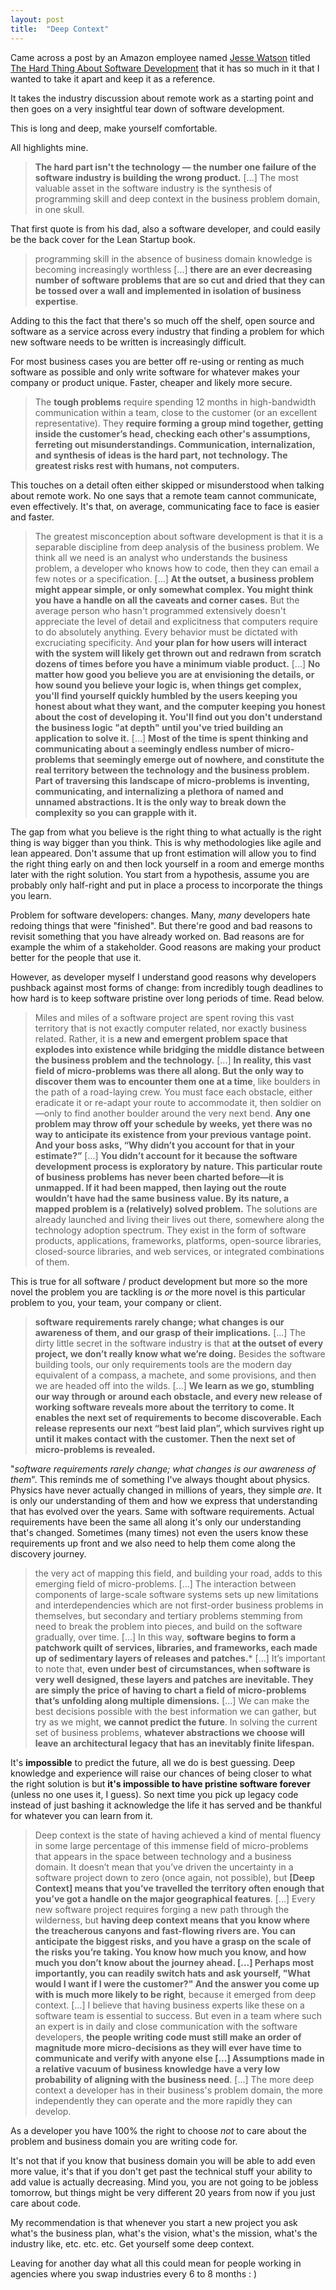 ```yaml
---
layout: post
title:  "Deep Context"
---
```


Came across a post by an Amazon employee named [Jesse Watson](https://www.linkedin.com/in/jesse-lawrence-watson) titled [The Hard Thing About Software Development](https://www.linkedin.com/pulse/hard-thing-software-development-jesse-watson) that it has so much in it that I wanted to take it apart and keep it as a reference.

It takes the industry discussion about remote work as a starting point and then goes on a very insightful tear down of software development.

This is long and deep, make yourself comfortable.

All highlights mine. 

> **The hard part isn't the technology — the number one failure of the software industry is building the wrong product.** [...] The most valuable asset in the software industry is the synthesis of programming skill and deep context in the business problem domain, in one skull.

That first quote is from his dad, also a software developer, and could easily be the back cover for the Lean Startup book.

> programming skill in the absence of business domain knowledge is becoming increasingly worthless [...] **there are an ever decreasing number of software problems that are so cut and dried that they can be tossed over a wall and implemented in isolation of business expertise**.

Adding to this the fact that there's so much off the shelf, open source and software as a service across every industry that finding a problem for which new software needs to be written is increasingly difficult.

For most business cases you are better off re-using or renting as much software as possible and only write software for whatever makes your company or product unique. Faster, cheaper and likely more secure.

> The **tough problems** require spending 12 months in high-bandwidth communication within a team, close to the customer (or an excellent representative). They **require forming a group mind together, getting inside the customer’s head, checking each other's assumptions, ferreting out misunderstandings. Communication, internalization, and synthesis of ideas is the hard part, not technology. The greatest risks rest with humans, not computers.**

This touches on a detail often either skipped or misunderstood when talking about remote work. No one says that a remote team cannot communicate, even effectively. It's that, on average, communicating face to face is easier and faster.

> The greatest misconception about software development is that it is a separable discipline from deep analysis of the business problem. We think all we need is an analyst who understands the business problem, a developer who knows how to code, then they can email a few notes or a specification. [...] **At the outset, a business problem might appear simple, or only somewhat complex. You might think you have a handle on all the caveats and corner cases.** But the average person who hasn't programmed extensively doesn't appreciate the level of detail and explicitness that computers require to do absolutely anything. Every behavior must be dictated with excruciating specificity. And **your plan for how users will interact with the system will likely get thrown out and redrawn from scratch dozens of times before you have a minimum viable product.** [...] **No matter how good you believe you are at envisioning the details, or how sound you believe your logic is, when things get complex, you'll find yourself quickly humbled by the users keeping you honest about what they want, and the computer keeping you honest about the cost of developing it. You'll find out you don't understand the business logic "at depth" until you've tried building an application to solve it.** [...] **Most of the time is spent thinking and communicating about a seemingly endless number of micro-problems that seemingly emerge out of nowhere, and constitute the real territory between the technology and the business problem. Part of traversing this landscape of micro-problems is inventing, communicating, and internalizing a plethora of named and unnamed abstractions. It is the only way to break down the complexity so you can grapple with it.**

The gap from what you believe is the right thing to what actually is the right thing is way bigger than you think. This is why methodologies like agile and lean appeared. Don't assume that up front estimation will allow you to find the right thing early on and then lock yourself in a room and emerge months later with the right solution. You start from a hypothesis, assume you are probably only half-right and put in place a process to incorporate the things you learn.

Problem for software developers: changes. Many, _many_ developers hate redoing things that were "finished". But there're good and bad reasons to revisit something that you have already worked on. Bad reasons are for example the whim of a stakeholder. Good reasons are making your product better for the people that use it.

However, as developer myself I understand good reasons why developers pushback against most forms of change: from incredibly tough deadlines to how hard is to keep software pristine over long periods of time. Read below.

> Miles and miles of a software project are spent roving this vast territory that is not exactly computer related, nor exactly business related. Rather, it is **a new and emergent problem space that explodes into existence while bridging the middle distance between the business problem and the technology.** [...] **In reality, this vast field of micro-problems was there all along. But the only way to discover them was to encounter them one at a time**, like boulders in the path of a road-laying crew. You must face each obstacle, either eradicate it or re-adapt your route to accommodate it, then soldier on—only to find another boulder around the very next bend. **Any one problem may throw off your schedule by weeks, yet there was no way to anticipate its existence from your previous vantage point. And your boss asks, “Why didn’t you account for that in your estimate?”** [...] **You didn’t account for it because the software development process is exploratory by nature. This particular route of business problems has never been charted before—it is unmapped. If it had been mapped, then laying out the route wouldn’t have had the same business value. By its nature, a mapped problem is a (relatively) solved problem.** The solutions are already launched and living their lives out there, somewhere along the technology adoption spectrum. They exist in the form of software products, applications, frameworks, platforms, open-source libraries, closed-source libraries, and web services, or integrated combinations of them.

This is true for all software / product development but more so the more  novel the problem you are tackling is _or_ the more novel is this particular problem to you, your team, your company or client.

> **software requirements rarely change; what changes is our awareness of them, and our grasp of their implications.** [...] The dirty little secret in the software industry is that **at the outset of every project, we don’t really know what we’re doing.** Besides the software building tools, our only requirements tools are the modern day equivalent of a compass, a machete, and some provisions, and then we are headed off into the wilds. [...] **We learn as we go, stumbling our way through or around each obstacle, and every new release of working software reveals more about the territory to come. It enables the next set of requirements to become discoverable. Each release represents our next “best laid plan”, which survives right up until it makes contact with the customer. Then the next set of micro-problems is revealed.**

"_software requirements rarely change; what changes is our awareness of them_". This reminds me of something I've always thought about physics. Physics have never actually changed in millions of years, they simple _are_. It is only our understanding of them and how we express that understanding that has evolved over the years. Same with software requirements. Actual requirements have been the same all along it's only our understanding that's changed. Sometimes (many times) not even the users know these requirements up front and we also need to help them come along the discovery journey.

> the very act of mapping this field, and building your road, adds to this emerging field of micro-problems. [...] The interaction between components of large-scale software systems sets up new limitations and interdependencies which are not first-order business problems in themselves, but secondary and tertiary problems stemming from need to break the problem into pieces, and build on the software gradually, over time. [...] In this way, **software begins to form a patchwork quilt of services, libraries, and frameworks, each made up of sedimentary layers of releases and patches.*** [...] It’s important to note that, **even under best of circumstances, when software is very well designed, these layers and patches are inevitable. They are simply the price of having to chart a field of micro-problems that’s unfolding along multiple dimensions.** [...] We can make the best decisions possible with the best information we can gather, but try as we might, **we cannot predict the future**. In solving the current set of business problems, **whatever abstractions we choose will leave an architectural legacy that has an inevitably finite lifespan.**

It's **impossible** to predict the future, all we do is best guessing. Deep knowledge and experience will raise our chances of being closer to what the right solution is but **it's impossible to have pristine software forever** (unless no one uses it, I guess). So next time you pick up legacy code instead of just bashing it acknowledge the life it has served and be thankful for whatever you can learn from it.

> Deep context is the state of having achieved a kind of mental fluency in some large percentage of this immense field of micro-problems that appears in the space between technology and a business domain. It doesn’t mean that you’ve driven the uncertainty in a software project down to zero (once again, not possible), but **[Deep Context] means that you’ve travelled the territory often enough that you’ve got a handle on the major geographical features**. [...] Every new software project requires forging a new path through the wilderness, but **having deep context means that you know where the treacherous canyons and fast-flowing rivers are. You can anticipate the biggest risks, and you have a grasp on the scale of the risks you’re taking. You know how much you know, and how much you don’t know about the journey ahead. [...] Perhaps most importantly, you can readily switch hats and ask yourself, "What would I want if I were the customer?" And the answer you come up with is much more likely to be right**, because it emerged from deep context. [...] I believe that having business experts like these on a software team is essential to success. But even in a team where such an expert is in daily and close communication with the software developers, **the people writing code must still make an order of magnitude more micro-decisions as they will ever have time to communicate and verify with anyone else [...] Assumptions made in a relative vacuum of business knowledge have a very low probability of aligning with the business need**. [...] The more deep context a developer has in their business's problem domain, the more independently they can operate and the more rapidly they can develop.

As a developer you have 100% the right to choose _not_ to care about the problem and business domain you are writing code for. 

It's not that if you know that business domain you will be able to add even more value, it's that if you don't get past the technical stuff your ability to add value is actually decreasing. Mind you, you are not going to be jobless tomorrow, but things might be very different 20 years from now if you just care about code.

My recommendation is that whenever you start a new project you ask what's the business plan, what's the vision, what's the mission, what's the industry like, etc. etc. etc.  Get yourself some deep context.

Leaving for another day what all this could mean for people working in agencies where you swap industries every 6 to 8 months : )